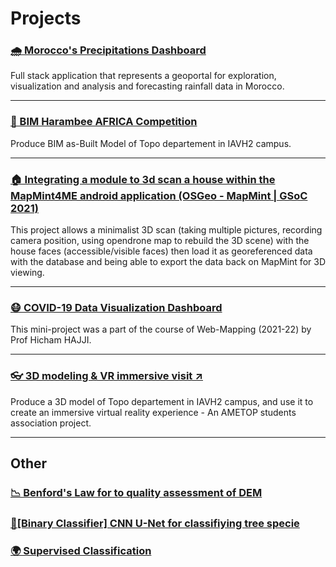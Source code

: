 # Projects

### [🌧️ Morocco's Precipitations Dashboard](projects/precip-morocco.md)

Full stack application that represents a geoportal for exploration, visualization and analysis and forecasting rainfall data in Morocco.

---

### [🏢 BIM Harambee AFRICA Competition](projects/bim-harambee-africa.md)

Produce BIM as-Built Model of Topo departement in IAVH2 campus.

---

### [🏠 Integrating a module to 3d scan a house within the MapMint4ME android application (OSGeo - MapMint | GSoC 2021)](projects/gsoc-21.md)

This project allows a minimalist 3D scan (taking multiple pictures, recording camera position, using opendrone map to rebuild the 3D scene) with the house faces (accessible/visible faces) then load it as georeferenced data with the database and being able to export the data back on MapMint for 3D viewing.

---

### [😷 COVID-19 Data Visualization Dashboard](projects/covid-19-vis.md)

This mini-project was a part of the course of Web-Mapping (2021-22) by Prof Hicham HAJJI.

---

### <a href="https://ametop.ma/21eme-edition/" target="_blank">👓 3D modeling & VR immersive visit ↗</a>

Produce a 3D model of Topo departement in IAVH2 campus, and use it to create an immersive virtual reality experience - An AMETOP students association project.

---

## Other

### [📉 Benford's Law for to quality assessment of DEM](projects/benford-law.md)

### [🌳[Binary Classifier] CNN U-Net for classifiying tree specie](projects/binary-tree-classifier.md)

### [🌍 Supervised Classification](projects/superv-classif-s2.md)
